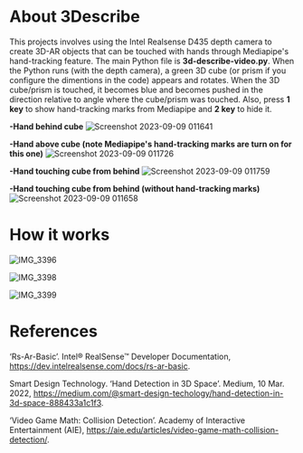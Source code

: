 # About 3Describe
This projects involves using the Intel Realsense D435 depth camera to create 3D-AR objects that can be touched with hands through Mediapipe's hand-tracking feature. The main Python file is **3d-describe-video.py**. When the Python runs (with the depth camera), a green 3D cube (or prism if you configure the dimentions in the code) appears and rotates. When the 3D cube/prism is touched, it becomes blue and becomes pushed in the direction relative to angle where the cube/prism was touched. Also, press **1 key** to show hand-tracking marks from Mediapipe and **2 key** to hide it.

**-Hand behind cube**
![Screenshot 2023-09-09 011641](https://github.com/comrademan/3Describe/assets/85780191/f5e00067-0fce-43f8-9eff-86bd3ea5b07b)

**-Hand above cube (note Mediapipe's hand-tracking marks are turn on for this one)**
![Screenshot 2023-09-09 011726](https://github.com/comrademan/3Describe/assets/85780191/43d55950-21c0-40f4-b48c-5e2d7b3b3ea9)

**-Hand touching cube from behind**
![Screenshot 2023-09-09 011759](https://github.com/comrademan/3Describe/assets/85780191/099122d4-46fb-42b6-9142-35e82e9eaf7a)

**-Hand touching cube from behind (without hand-tracking marks)**
![Screenshot 2023-09-09 011658](https://github.com/comrademan/3Describe/assets/85780191/deff0af9-b401-4650-b65e-0f1ff256fafe)

# How it works

![IMG_3396](https://github.com/comrademan/3Describe/assets/85780191/f8aa484c-df8a-47aa-ab51-e2ec3fea9b1a)


![IMG_3398](https://github.com/comrademan/3Describe/assets/85780191/2c92dd15-040a-4b80-8ace-d514db14b489)

![IMG_3399](https://github.com/comrademan/3Describe/assets/85780191/5bc4d3dd-a962-493f-a291-38786200b68b)


# References
‘Rs-Ar-Basic’. Intel® RealSense™ Developer Documentation, https://dev.intelrealsense.com/docs/rs-ar-basic. 

Smart Design Technology. ‘Hand Detection in 3D Space’. Medium, 10 Mar. 2022, https://medium.com/@smart-design-techology/hand-detection-in-3d-space-888433a1c1f3.

‘Video Game Math: Collision Detection’. Academy of Interactive Entertainment (AIE), https://aie.edu/articles/video-game-math-collision-detection/.
